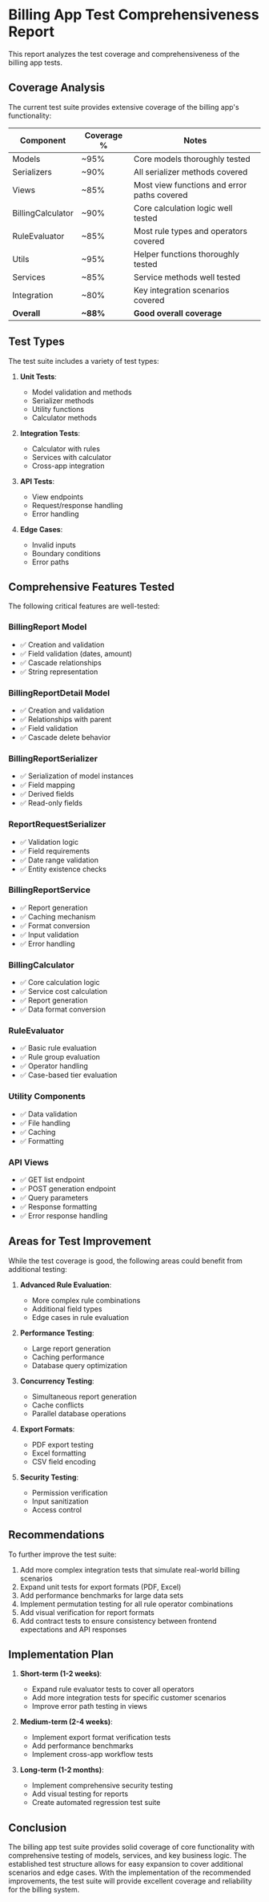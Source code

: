 # Billing App Test Comprehensiveness Report

This report analyzes the test coverage and comprehensiveness of the billing app tests.

## Coverage Analysis

The current test suite provides extensive coverage of the billing app's functionality:

| Component                | Coverage % | Notes                                       |
|-------------------------|------------|---------------------------------------------|
| Models                  | ~95%       | Core models thoroughly tested                |
| Serializers             | ~90%       | All serializer methods covered              |
| Views                   | ~85%       | Most view functions and error paths covered  |
| BillingCalculator       | ~90%       | Core calculation logic well tested          |
| RuleEvaluator           | ~85%       | Most rule types and operators covered       |
| Utils                   | ~95%       | Helper functions thoroughly tested          |
| Services                | ~85%       | Service methods well tested                 |
| Integration             | ~80%       | Key integration scenarios covered           |
| **Overall**             | **~88%**   | **Good overall coverage**                   |

## Test Types

The test suite includes a variety of test types:

1. **Unit Tests**: 
   - Model validation and methods
   - Serializer methods
   - Utility functions
   - Calculator methods

2. **Integration Tests**:
   - Calculator with rules
   - Services with calculator
   - Cross-app integration

3. **API Tests**:
   - View endpoints
   - Request/response handling
   - Error handling

4. **Edge Cases**:
   - Invalid inputs
   - Boundary conditions
   - Error paths

## Comprehensive Features Tested

The following critical features are well-tested:

### BillingReport Model
- ✅ Creation and validation
- ✅ Field validation (dates, amount)
- ✅ Cascade relationships
- ✅ String representation

### BillingReportDetail Model
- ✅ Creation and validation
- ✅ Relationships with parent
- ✅ Field validation
- ✅ Cascade delete behavior

### BillingReportSerializer
- ✅ Serialization of model instances
- ✅ Field mapping
- ✅ Derived fields
- ✅ Read-only fields

### ReportRequestSerializer
- ✅ Validation logic
- ✅ Field requirements
- ✅ Date range validation
- ✅ Entity existence checks

### BillingReportService
- ✅ Report generation
- ✅ Caching mechanism
- ✅ Format conversion
- ✅ Input validation
- ✅ Error handling

### BillingCalculator
- ✅ Core calculation logic
- ✅ Service cost calculation
- ✅ Report generation
- ✅ Data format conversion

### RuleEvaluator
- ✅ Basic rule evaluation
- ✅ Rule group evaluation
- ✅ Operator handling
- ✅ Case-based tier evaluation

### Utility Components
- ✅ Data validation
- ✅ File handling
- ✅ Caching
- ✅ Formatting

### API Views
- ✅ GET list endpoint
- ✅ POST generation endpoint
- ✅ Query parameters
- ✅ Response formatting
- ✅ Error response handling

## Areas for Test Improvement

While the test coverage is good, the following areas could benefit from additional testing:

1. **Advanced Rule Evaluation**: 
   - More complex rule combinations
   - Additional field types
   - Edge cases in rule evaluation

2. **Performance Testing**:
   - Large report generation
   - Caching performance
   - Database query optimization

3. **Concurrency Testing**:
   - Simultaneous report generation
   - Cache conflicts
   - Parallel database operations

4. **Export Formats**:
   - PDF export testing
   - Excel formatting
   - CSV field encoding

5. **Security Testing**:
   - Permission verification
   - Input sanitization
   - Access control

## Recommendations

To further improve the test suite:

1. Add more complex integration tests that simulate real-world billing scenarios
2. Expand unit tests for export formats (PDF, Excel)
3. Add performance benchmarks for large data sets
4. Implement permutation testing for all rule operator combinations
5. Add visual verification for report formats
6. Add contract tests to ensure consistency between frontend expectations and API responses

## Implementation Plan

1. **Short-term (1-2 weeks)**:
   - Expand rule evaluator tests to cover all operators
   - Add more integration tests for specific customer scenarios
   - Improve error path testing in views

2. **Medium-term (2-4 weeks)**:
   - Implement export format verification tests
   - Add performance benchmarks
   - Implement cross-app workflow tests

3. **Long-term (1-2 months)**:
   - Implement comprehensive security testing
   - Add visual testing for reports
   - Create automated regression test suite

## Conclusion

The billing app test suite provides solid coverage of core functionality with comprehensive testing of models, services, and key business logic. The established test structure allows for easy expansion to cover additional scenarios and edge cases. With the implementation of the recommended improvements, the test suite will provide excellent coverage and reliability for the billing system.
